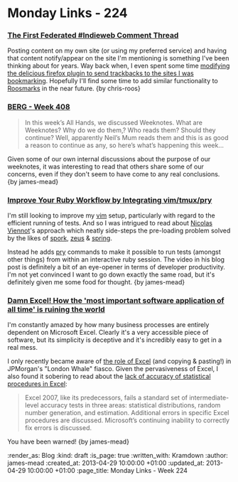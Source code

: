 Monday Links - 224
============

### [The First Federated #Indieweb Comment Thread](http://tantek.com/2013/113/b1/first-federated-indieweb-comment-thread)

Posting content on my own site (or using my preferred service) and having that content notify/appear on the site I'm mentioning is something I've been thinking about for years. Way back when, I even spent some time [modifying the delicious firefox plugin to send trackbacks to the sites I was bookmarking](http://chrisroos.co.uk/blog/2008-02-04-sending-trackbacks-to-the-sites-that-you-bookmark-in-del-icio-us). Hopefully I'll find some time to add similar functionality to [Roosmarks](https://github.com/chrisroos/roosmarks) in the near future. {by chris-roos}

### [BERG - Week 408](http://berglondon.com/blog/2013/04/04/week-408/)

> In this week’s All Hands, we discussed Weeknotes. What are Weeknotes? Why do we do them,? Who reads them? Should they continue? Well, apparently Neil’s Mum reads them and this is as good a reason to continue as any, so here’s what’s happening this week...

Given some of our own internal discussions about the purpose of our weeknotes, it was interesting to read that others share some of our concerns, even if they don't seem to have come to any real conclusions. {by james-mead}

### [Improve Your Ruby Workflow by Integrating vim/tmux/pry](http://velvetpulse.com/2012/11/19/improve-your-ruby-workflow-by-integrating-vim-tmux-pry/)

I'm still looking to improve my [vim](http://www.vim.org/) setup, particularly with regard to the efficient running of tests. And so I was intrigued to read about [Nicolas Viennot](https://github.com/nviennot)'s approach which neatly side-steps the pre-loading problem solved by the likes of [spork](https://github.com/sporkrb/spork), [zeus](https://github.com/burke/zeus) & [spring](https://github.com/jonleighton/spring).

Instead he adds [pry](https://github.com/pry/pry) commands to make it possible to run tests (amongst other things) from within an interactive ruby session. The video in his blog post is definitely a bit of an eye-opener in terms of developer productivity. I'm not yet convinced I want to go down exactly the same road, but it's definitely given me some food for thought. {by james-mead}

### [Damn Excel! How the 'most important software application of all time' is ruining the world](http://finance.fortune.cnn.com/2013/04/17/rogoff-reinhart-excel-errors/)

I'm constantly amazed by how many business processes are entirely dependent on Microsoft Excel. Clearly it's a very accessible piece of software, but its simplicity is deceptive and it's incredibly easy to get in a real mess.

I only recently became aware of [the role of Excel](http://baselinescenario.com/2013/02/09/the-importance-of-excel/) (and copying & pasting!) in JPMorgan's "London Whale" fiasco. Given the pervasiveness of Excel, I also found it sobering to read about the [lack of accuracy of statistical procedures in Excel](http://www.pages.drexel.edu/~bdm25/excel2007.pdf):

> Excel 2007, like its predecessors, fails a standard set of intermediate-level accuracy tests in three areas: statistical distributions, random number generation, and estimation. Additional errors in specific Excel procedures are discussed. Microsoft’s continuing inability to correctly fix errors is discussed.

You have been warned! {by james-mead}

:render_as: Blog
:kind: draft
:is_page: true
:written_with: Kramdown
:author: james-mead
:created_at: 2013-04-29 10:00:00 +01:00
:updated_at: 2013-04-29 10:00:00 +01:00
:page_title: Monday Links - Week 224
